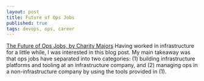 ```yaml
---
layout: post
title: Future of Ops Jobs
published: true
tags: devops, ops, career
---
```


[The Future of Ops Jobs, by Charity Majors](https://acloudguru.com/blog/engineering/the-future-of-ops-jobs) 
Having worked in infrastructure for a little while, I was interested in this blog post. My main takeaway was that
ops jobs have separated into two categories: (1) building infrastructure platforms and tooling at an
infrastructure company, and (2) managing ops in a non-infrastructure company by using the tools provided in (1).
